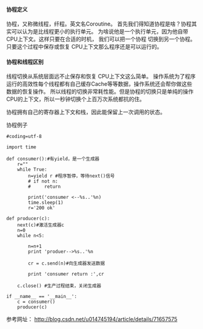#### 协程定义 ####
协程，又称微线程，纤程。英文名Coroutine。 
 首先我们得知道协程是啥？协程其实可以认为是比线程更小的执行单元。 为啥说他是一个执行单元，因为他自带CPU上下文。这样只要在合适的时机， 我们可以把一个协程 切换到另一个协程。 只要这个过程中保存或恢复 CPU上下文那么程序还是可以运行的。
 
#### 协程和线程区别 ####
线程切换从系统层面远不止保存和恢复 CPU上下文这么简单。 操作系统为了程序运行的高效性每个线程都有自己缓存Cache等等数据，操作系统还会帮你做这些数据的恢复操作。 所以线程的切换非常耗性能。但是协程的切换只是单纯的操作CPU的上下文，所以一秒钟切换个上百万次系统都抗的住。

 

协程拥有自己的寄存器上下文和栈，因此能保留上一次调用的状态。

协程例子
```
#coding=utf-8

import time

def consumer():#有yield，是一个生成器
    r=""
    while True:
        n=yield r #程序暂停，等待next()信号
        # if not n:
        #     return

        print('consumer <--%s..'%n)
        time.sleep(1)
        r='200 ok'

def producer(c):
    next(c)#激活生成器c
    n=0
    while n<5:

        n=n+1
        print 'produer-->%s..'%n

        cr = c.send(n)#向生成器发送数据

        print 'consumer return :',cr

    c.close() #生产过程结束，关闭生成器

if __name__ == '__main__':
    c = consumer()
    producer(c)
```

 参考网址：
 http://blog.csdn.net/u014745194/article/details/71657575